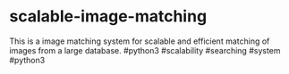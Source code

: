 # scalable-image-matching
This is a image matching system for scalable and efficient matching of images from a large database. #python3 #scalability #searching #system #python3
